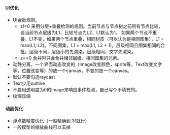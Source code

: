 #### UI优化
 - UI合批规则。
   - z!=0 采用分层+重叠检测的规则。当前节点与节点树之前所有节点比较，设当前节点层级为L1，比较节点为L2，L1默认为1。 如果两个节点不重叠，L1不变，如果两个节点重叠，相同材质（可以认为是相同图集），L1 = max(L1, L2)。不同图集，L1 = max(L1, L2 + 1)。层级相同且图集相同的合批。层级不同，层级小的先渲染。层级相同，文字先渲染。
   - z==0 合并时只会合并相邻层级，相同图集的元素。
 - 动静分离。一个界面动态改变的（Image改变颜色，sprite等，Text改变文字等，位置改变等）的放一个canvas，不变的放一个canvas。
 - 默认不要勾选raycast
 - Text少用outline
 - 不要用透明度为0的Image来响应事件检测，自己写个不填充的。
 - 纹理压缩

####  动画优化
 - 浮点数精度优化（一般精确到.3f就行）
 - 一般模型的缩放曲线可以去掉

